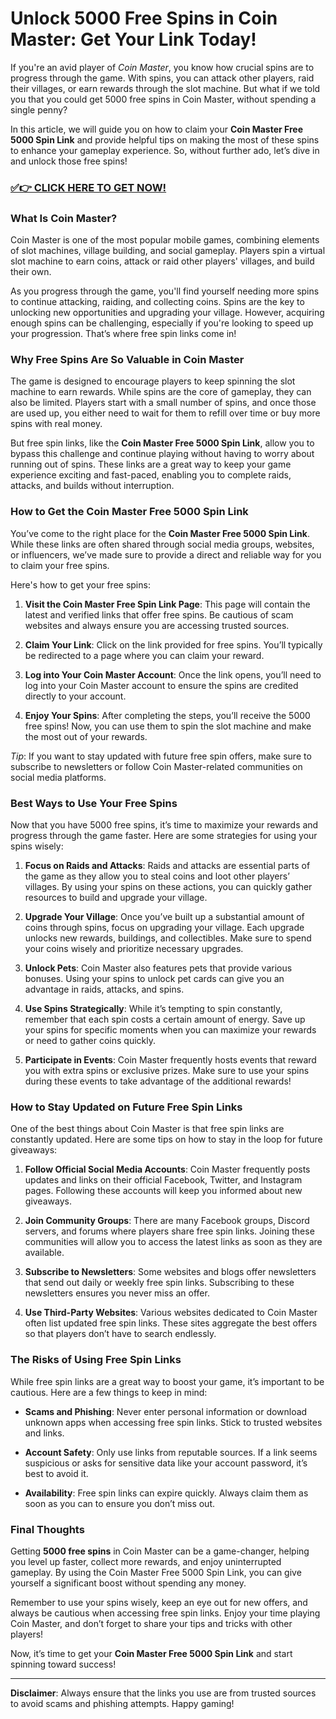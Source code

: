 # Unlock 5000 Free Spins in Coin Master: Get Your Link Today!

If you're an avid player of *Coin Master*, you know how crucial spins are to progress through the game. With spins, you can attack other players, raid their villages, or earn rewards through the slot machine. But what if we told you that you could get 5000 free spins in Coin Master, without spending a single penny?

In this article, we will guide you on how to claim your **Coin Master Free 5000 Spin Link** and provide helpful tips on making the most of these spins to enhance your gameplay experience. So, without further ado, let’s dive in and unlock those free spins!

### [✅👉 CLICK HERE TO GET NOW!](https://freerewards.xyz/coin/master/)

### What Is Coin Master?

Coin Master is one of the most popular mobile games, combining elements of slot machines, village building, and social gameplay. Players spin a virtual slot machine to earn coins, attack or raid other players' villages, and build their own. 

As you progress through the game, you'll find yourself needing more spins to continue attacking, raiding, and collecting coins. Spins are the key to unlocking new opportunities and upgrading your village. However, acquiring enough spins can be challenging, especially if you're looking to speed up your progression. That’s where free spin links come in!

### Why Free Spins Are So Valuable in Coin Master

The game is designed to encourage players to keep spinning the slot machine to earn rewards. While spins are the core of gameplay, they can also be limited. Players start with a small number of spins, and once those are used up, you either need to wait for them to refill over time or buy more spins with real money.

But free spin links, like the **Coin Master Free 5000 Spin Link**, allow you to bypass this challenge and continue playing without having to worry about running out of spins. These links are a great way to keep your game experience exciting and fast-paced, enabling you to complete raids, attacks, and builds without interruption.

### How to Get the Coin Master Free 5000 Spin Link

You’ve come to the right place for the **Coin Master Free 5000 Spin Link**. While these links are often shared through social media groups, websites, or influencers, we’ve made sure to provide a direct and reliable way for you to claim your free spins.

Here's how to get your free spins:

1. **Visit the Coin Master Free Spin Link Page**: This page will contain the latest and verified links that offer free spins. Be cautious of scam websites and always ensure you are accessing trusted sources.
   
2. **Claim Your Link**: Click on the link provided for free spins. You’ll typically be redirected to a page where you can claim your reward.

3. **Log into Your Coin Master Account**: Once the link opens, you’ll need to log into your Coin Master account to ensure the spins are credited directly to your account.

4. **Enjoy Your Spins**: After completing the steps, you’ll receive the 5000 free spins! Now, you can use them to spin the slot machine and make the most out of your rewards.

*Tip*: If you want to stay updated with future free spin offers, make sure to subscribe to newsletters or follow Coin Master-related communities on social media platforms.

### Best Ways to Use Your Free Spins

Now that you have 5000 free spins, it’s time to maximize your rewards and progress through the game faster. Here are some strategies for using your spins wisely:

1. **Focus on Raids and Attacks**: Raids and attacks are essential parts of the game as they allow you to steal coins and loot other players’ villages. By using your spins on these actions, you can quickly gather resources to build and upgrade your village.

2. **Upgrade Your Village**: Once you’ve built up a substantial amount of coins through spins, focus on upgrading your village. Each upgrade unlocks new rewards, buildings, and collectibles. Make sure to spend your coins wisely and prioritize necessary upgrades.

3. **Unlock Pets**: Coin Master also features pets that provide various bonuses. Using your spins to unlock pet cards can give you an advantage in raids, attacks, and spins.

4. **Use Spins Strategically**: While it’s tempting to spin constantly, remember that each spin costs a certain amount of energy. Save up your spins for specific moments when you can maximize your rewards or need to gather coins quickly.

5. **Participate in Events**: Coin Master frequently hosts events that reward you with extra spins or exclusive prizes. Make sure to use your spins during these events to take advantage of the additional rewards!

### How to Stay Updated on Future Free Spin Links

One of the best things about Coin Master is that free spin links are constantly updated. Here are some tips on how to stay in the loop for future giveaways:

1. **Follow Official Social Media Accounts**: Coin Master frequently posts updates and links on their official Facebook, Twitter, and Instagram pages. Following these accounts will keep you informed about new giveaways.

2. **Join Community Groups**: There are many Facebook groups, Discord servers, and forums where players share free spin links. Joining these communities will allow you to access the latest links as soon as they are available.

3. **Subscribe to Newsletters**: Some websites and blogs offer newsletters that send out daily or weekly free spin links. Subscribing to these newsletters ensures you never miss an offer.

4. **Use Third-Party Websites**: Various websites dedicated to Coin Master often list updated free spin links. These sites aggregate the best offers so that players don’t have to search endlessly.

### The Risks of Using Free Spin Links

While free spin links are a great way to boost your game, it’s important to be cautious. Here are a few things to keep in mind:

- **Scams and Phishing**: Never enter personal information or download unknown apps when accessing free spin links. Stick to trusted websites and links.
  
- **Account Safety**: Only use links from reputable sources. If a link seems suspicious or asks for sensitive data like your account password, it’s best to avoid it.

- **Availability**: Free spin links can expire quickly. Always claim them as soon as you can to ensure you don’t miss out.

### Final Thoughts

Getting **5000 free spins** in Coin Master can be a game-changer, helping you level up faster, collect more rewards, and enjoy uninterrupted gameplay. By using the Coin Master Free 5000 Spin Link, you can give yourself a significant boost without spending any money.

Remember to use your spins wisely, keep an eye out for new offers, and always be cautious when accessing free spin links. Enjoy your time playing Coin Master, and don’t forget to share your tips and tricks with other players!

Now, it’s time to get your **Coin Master Free 5000 Spin Link** and start spinning toward success!

---

**Disclaimer**: Always ensure that the links you use are from trusted sources to avoid scams and phishing attempts. Happy gaming!

